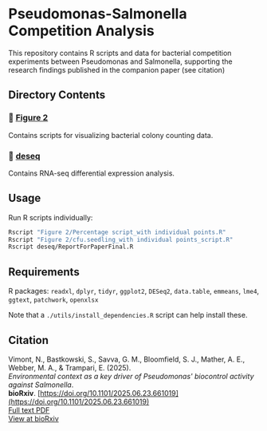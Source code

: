 # Pseudomonas-Salmonella Competition Analysis

This repository contains R scripts and data for bacterial competition experiments between Pseudomonas and Salmonella, supporting the research findings published in the companion paper (see citation)

## Directory Contents

### :file_folder: [Figure 2](./Figure%202/README.md)

Contains scripts for visualizing bacterial colony counting data.

### :file_folder: [deseq](./deseq/README.md)

Contains RNA-seq differential expression analysis.

## Usage

Run R scripts individually:

```bash
Rscript "Figure 2/Percentage script_with individual points.R"
Rscript "Figure 2/cfu.seedling_with individual points_script.R"
Rscript deseq/ReportForPaperFinal.R
```

## Requirements

R packages: `readxl`, `dplyr`, `tidyr`, `ggplot2`, `DESeq2`, `data.table`, `emmeans`, `lme4`, `ggtext`, `patchwork`, `openxlsx`

Note that a `./utils/install_dependencies.R` script can help install these.

## Citation

Vimont, N., Bastkowski, S., Savva, G. M., Bloomfield, S. J., Mather, A. E., Webber, M. A., & Trampari, E. (2025).  
*Environmental context as a key driver of Pseudomonas' biocontrol activity against Salmonella*.  
**bioRxiv**. [https://doi.org/10.1101/2025.06.23.661019](https://doi.org/10.1101/2025.06.23.661019)  
[Full text PDF](https://www.biorxiv.org/content/early/2025/06/23/2025.06.23.661019.full.pdf)  
[View at bioRxiv](https://www.biorxiv.org/content/early/2025/06/23/2025.06.23.661019)  


